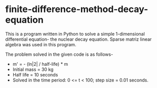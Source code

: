 # finite-difference-method-decay-equation
This is a program written in Python to solve a simple 1-dimensional differential equation- the nuclear decay equation. Sparse matriz linear algebra was used in this program.

The problem solved in the given code is as follows-

* m' = - (ln|2| / half-life) * m
* Initial mass = 30 kg
* Half life = 10 seconds
* Solved in the time period: 0 <= t < 100; step size = 0.01 seconds.

